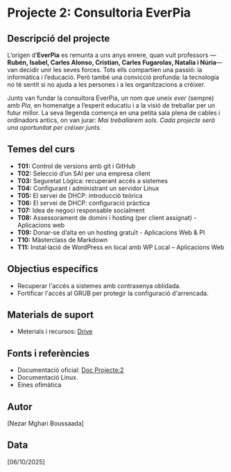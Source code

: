 # Projecte 2: Consultoria EverPia

## Descripció del projecte
L’origen d’**EverPia** es remunta a uns anys enrere, quan vuit professors —**Rubén, Isabel, Carles Alonso, Cristian, Carles Fugarolas, Natalia i Núria**— van decidir unir les seves forces. Tots ells compartien una passió: la informàtica i l’educació. Però també una convicció profunda: la tecnologia no té sentit si no ajuda a les persones i a les organitzacions a créixer.

Junts van fundar la consultora EverPia, un nom que uneix *ever* (sempre) amb *Pia*, en homenatge a l’esperit educatiu i a la visió de treballar per un futur millor. La seva llegenda comença en una petita sala plena de cables i ordinadors antics, on van jurar: *Mai treballarem sols. Cada projecte serà una oportunitat per créixer junts.*

## Temes del curs

- **T01:** Control de versions amb git i GitHub  
- **T02:** Selecció d’un SAI per una empresa client  
- **T03:** Seguretat Lògica: recuperant accés a sistemes  
- **T04:** Configurant i administrant un servidor Linux  
- **T05:** El servei de DHCP: introducció teòrica  
- **T06:** El servei de DHCP: configuració pràctica  
- **T07:** Idea de negoci responsable socialment  
- **T08:** Assessorament de domini i hosting (per client assignat) - Aplicacions web  
- **T09:** Donar-se d’alta en un hosting gratuït - Aplicacions Web & PI  
- **T10:** Màsterclass de Markdown  
- **T11:** Instal·lació de WordPress en local amb WP Local – Aplicacions Web  

## Objectius específics
- Recuperar l'accés a sistemes amb contrasenya oblidada.
- Fortificar l'accés al GRUB per protegir la configuració d'arrencada.

## Materials de suport
- Meterials i recursos: [Drive](https://drive.google.com/drive/folders/1Z9m0VSXtjFkHs7ImKHWc0PxgC1FzSdVm)


## Fonts i referències
- Documentació oficial: [Doc Projecte:2](https://docs.google.com/document/d/1T-ZolnNG4M_l87NFgdeywkjHU5JEy2Zk/edit)
- Documentació Linux.
- Eines ofimàtica 

## Autor
[Nezar Mghari Boussaada]

## Data
[06/10/2025]
